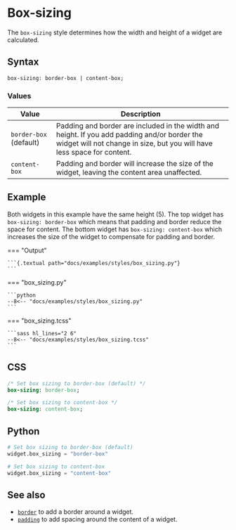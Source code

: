 # Box-sizing

The `box-sizing` style determines how the width and height of a widget are calculated.

## Syntax

```
box-sizing: border-box | content-box;
```

### Values

| Value                  | Description                                                                                                                                                             |
|------------------------|-------------------------------------------------------------------------------------------------------------------------------------------------------------------------|
| `border-box` (default) | Padding and border are included in the width and height. If you add padding and/or border the widget will not change in size, but you will have less space for content. |
| `content-box`          | Padding and border will increase the size of the widget, leaving the content area unaffected.                                                                           |

## Example

Both widgets in this example have the same height (5).
The top widget has `box-sizing: border-box` which means that padding and border reduce the space for content.
The bottom widget has `box-sizing: content-box` which increases the size of the widget to compensate for padding and border.

=== "Output"

    ```{.textual path="docs/examples/styles/box_sizing.py"}
    ```

=== "box_sizing.py"

    ```python
    --8<-- "docs/examples/styles/box_sizing.py"
    ```

=== "box_sizing.tcss"

    ```sass hl_lines="2 6"
    --8<-- "docs/examples/styles/box_sizing.tcss"
    ```

## CSS

```sass
/* Set box sizing to border-box (default) */
box-sizing: border-box;

/* Set box sizing to content-box */
box-sizing: content-box;
```

## Python

```python
# Set box sizing to border-box (default)
widget.box_sizing = "border-box"

# Set box sizing to content-box
widget.box_sizing = "content-box"
```

## See also

 - [`border`](./border.md) to add a border around a widget.
 - [`padding`](./padding.md) to add spacing around the content of a widget.
